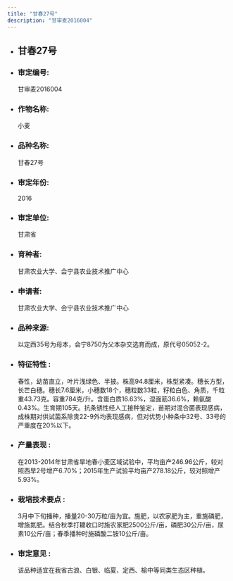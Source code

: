 ```yaml
---
title: "甘春27号"
description: "甘审麦2016004"
---
```

* ## 甘春27号
* ###  审定编号:  
   甘审麦2016004

*  ### 作物名称:  
   小麦

*   ###  品种名称: 
    甘春27号

*   ### 审定年份: 
    2016

*   ### 审定单位:  
    甘肃省

*   ### 育种者:  
    甘肃农业大学、会宁县农业技术推广中心

*   ### 申请者:  
    甘肃农业大学、会宁县农业技术推广中心

*   ### 品种来源:  
    以定西35号为母本，会宁8750为父本杂交选育而成，原代号05052-2。

*   ### 特征特性 : 
    春性，幼苗直立，叶片浅绿色、半披。株高94.8厘米，株型紧凑。穗长方型，长芒白穗。穗长7.6厘米，小穗数18个，穗粒数33粒，籽粒白色、角质，千粒重43.73克。容重784克/升。含蛋白质16.63%，湿面筋36.6%，赖氨酸0.43%。生育期105天。抗条锈性经人工接种鉴定，苗期对混合菌表现感病，成株期对供试菌系除贵22-9外均表现感病，但对优势小种条中32号、33号的严重度在20%以下。

*   ### 产量表现 : 
    在2013-2014年甘肃省旱地春小麦区域试验中，平均亩产246.96公斤，较对照西旱2号增产6.70%；2015年生产试验平均亩产278.18公斤，较对照增产5.93%。

*   ### 栽培技术要点 : 
    3月中下旬播种，播量20-30万粒/亩为宜。施肥，以农家肥为主，重施磷肥，增施氮肥。结合秋季打耱收口时施农家肥2500公斤/亩，磷肥30公斤/亩，尿素10公斤/亩；春季播种时施磷酸二铵10公斤/亩。

*   ### 审定意见 : 
    该品种适宜在我省古浪、白银、临夏、定西、榆中等同类生态区种植。
